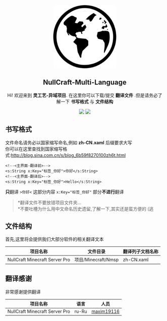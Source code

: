 <div align="center">
<img width="200" height="200" src="https://raw.githubusercontent.com/FastChen/NullCraft-Multi-Language/master/Img/language.png"/>
<h2>NullCraft-Multi-Language</h2>
   <p>Hi! 欢迎来到 <b>灵工艺-异域项目</b>. 在这里你可以下载/提交 <b>翻译文件</b> .但是请务必了解一下 <b>书写格式</b> 与 <b>文件结构</b></p>
   <img src="https://img.shields.io/badge/默认语言-中文-orange.svg?longCache=true&style=flat">
    <img src="https://img.shields.io/badge/当前项目-1-red.svg?longCache=true&style=flat">
</div>

## 书写格式
文件命名请务必以国家缩写命名,例如 **zh-CN.xaml**  后缀要求大写<br>
你可以在这里查找到国家缩写格式:http://blog.sina.com.cn/s/blog_6b59f8270100zh6t.html
```
<!--<主界面-翻译前>-->
<s:String x:Key="标签_你好">你好</s:String>
<!--<主界面-翻译后>-->
<s:String x:Key="标签_你好">Hello</s:String>
```
**只**翻译 `>你好<` 这部分内容 `x:Key="标签_你好"` 部分**不进行**翻译
>*翻译文件不要放错项目文件夹...<br>
>*不要吐槽为什么用中文命名历史遗留,了解一下,其实还是蛮方便的 (逃

## 文件结构

首先,这里将会提供我们大部分软件的相关翻译文本

|项目名称                         |文件目录             |翻译列子文档名称 |
|--------------------------------|--------------------|------------|
|NullCraft Minecraft Server Pro  |项目/Minecraft/Nmsp  |zh-CN.xaml|

## 翻译感谢
非常感谢提供翻译

|项目名称                         |语言             |人员 |
|--------------------------------|--------------------|------------|
|NullCraft Minecraft Server Pro  |ru-Ru  |[maxim19116](https://github.com/maxim19116)|

